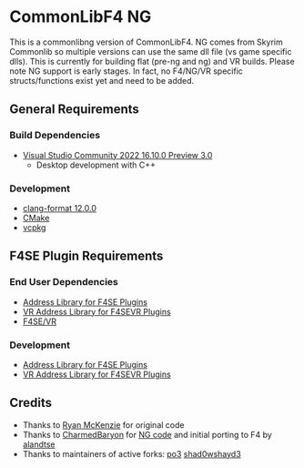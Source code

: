 # CommonLibF4 NG

This is a commonlibng version of CommonLibF4. NG comes from Skyrim Commonlib so multiple versions can use the same dll file (vs game specific dlls). This is currently for building flat (pre-ng and ng) and VR builds. Please note NG support is early stages. In fact, no F4/NG/VR specific structs/functions exist yet and need to be added.

## General Requirements

### Build Dependencies

- [Visual Studio Community 2022 16.10.0 Preview 3.0](https://visualstudio.microsoft.com/vs/preview/)
  - Desktop development with C++

### Development

- [clang-format 12.0.0](https://github.com/llvm/llvm-project/releases)
- [CMake](https://cmake.org/)
- [vcpkg](https://github.com/microsoft/vcpkg)

## F4SE Plugin Requirements

### End User Dependencies

- [Address Library for F4SE Plugins](https://www.nexusmods.com/fallout4/mods/47327)
- [VR Address Library for F4SEVR Plugins](https://www.nexusmods.com/fallout4/mods/64879)
- [F4SE/VR](https://f4se.silverlock.org/)

### Development

- [Address Library for F4SE Plugins](https://www.nexusmods.com/fallout4/mods/47327)
- [VR Address Library for F4SEVR Plugins](https://www.nexusmods.com/fallout4/mods/64879)

## Credits

- Thanks to [Ryan McKenzie](https://github.com/Ryan-rsm-McKenzie) for original code
- Thanks to [CharmedBaryon](https://github.com/CharmedBaryon) for [NG code](https://github.com/CharmedBaryon/CommonLibSSE-NG) and initial porting to F4 by [alandtse](https://github.com/alandtse)
- Thanks to maintainers of active forks:
  [po3](https://github.com/powerof3/CommonLibF4)
  [shad0wshayd3](https://github.com/shad0wshayd3/CommonLibF4)
